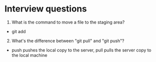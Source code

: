 # Interview questions 

1. What is the command to move a file to the staging area?

- git add <file-name>

2. What's the difference between "git pull" and "git push"?

- push pushes the local copy to the server, pull pulls the server copy to the local machine